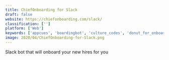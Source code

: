 ```yaml
---
title: ChiefOnboarding for Slack
draft: false 
website: https://chiefonboarding.com/slack/
classification: ['']
platform: ['Web']
keywords: ['appcues', 'boardingbot', 'culture_codes', 'donut_for_onboarding', 'employee_onboarding_checklist', 'hr_partner', 'hey_team', 'intercom_on_onboarding', 'kriya_ai', 'mahalohr', 'onboardiq', 'slack_workflow_builder', 'stiki', 'team_page_app', 'tydy', 'user_onboarding', 'wisp', 'workramp', 'axel', 'intellihr', 'lesson.ly']
image: 2020/04/ChiefOnboarding-for-Slack.png
---
```

Slack bot that will onboard your new hires for you